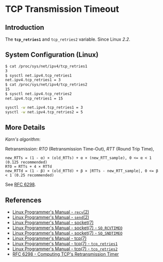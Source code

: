 # TCP Transmission Timeout

## Introduction

The **`tcp_retries1`** and `tcp_retries2` variable. Since Linux *2.2*.

## System Configuration (Linux)

```bash
$ cat /proc/sys/net/ipv4/tcp_retries1
3
$ sysctl net.ipv4.tcp_retries1
net.ipv4.tcp_retries1 = 3
$ cat /proc/sys/net/ipv4/tcp_retries2
15
$ sysctl net.ipv4.tcp_retries2
net.ipv4.tcp_retries1 = 15

sysctl -w net.ipv4.tcp_retries1 = 3
sysctl -w net.ipv4.tcp_retries2 = 5
```

## More Details

*Karn's algorithm*:

Retransmission: *RTO* (Retransmission Time-Out), *RTT* (Round Trip Time),

```plaintext
new_RTTs = (1 - α) × (old_RTTs) + α × (new_RTT_sample), 0 <= α < 1 (0.125 recommended)
RTO = RTTs + 4 × RTTd
new_RTTd = (1 - β) × (old_RTTd) + β × |RTTs - new_RTT_sample|, 0 <= β < 1 (0.25 recommended)
```

See [RFC 6298](https://datatracker.ietf.org/doc/html/rfc6298.html).

## References

<!-- markdownlint-disable line-length -->

- [Linux Programmer's Manual - `recv`(2)](https://manpages.debian.org/bullseye/manpages-dev/recv.2.en.html)
- [Linux Programmer's Manual - `send`(2)](https://manpages.debian.org/bullseye/manpages-dev/send.2.en.html)
- [Linux Programmer's Manual - socket(7)](https://manpages.debian.org/bullseye/manpages/socket.7.en.html)
- [Linux Programmer's Manual - socket(7) - `SO_RCVTIMEO`](https://manpages.debian.org/bullseye/manpages/socket.7.en.html#SO_RCVTIMEO)
- [Linux Programmer's Manual - socket(7) - `SO_SNDTIMEO`](https://manpages.debian.org/bullseye/manpages/socket.7.en.html#SO_SNDTIMEO)
- [Linux Programmer's Manual - tcp(7)](https://manpages.debian.org/bullseye/manpages/tcp.7.en.html)
- [Linux Programmer's Manual - tcp(7) - `tcp_retries1`](https://manpages.debian.org/bullseye/manpages/tcp.7.en.html#tcp_retries1)
- [Linux Programmer's Manual - tcp(7) - `tcp_retries2`](https://manpages.debian.org/bullseye/manpages/tcp.7.en.html#tcp_retries2)
- [RFC 6298 - Computing TCP's Retransmission Timer](https://datatracker.ietf.org/doc/html/rfc6298.html)

<!-- markdownlint-enable line-length -->
